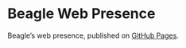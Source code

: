 # Beagle Web Presence

Beagle’s web presence, published on [GitHub Pages](https://RomanLangrehr.github.io/Beagle).